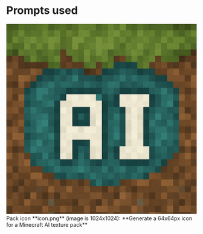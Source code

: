 # Prompts used

<img src="/icon.png" style="width=20% !important;">
Pack icon **icon.png** (image is 1024x1024): **Generate a 64x64px icon for a Minecraft AI texture pack**
